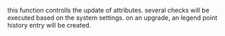 this function controlls the update of attributes. several checks will be executed based on the system settings. on an upgrade, an legend point history entry will be created.